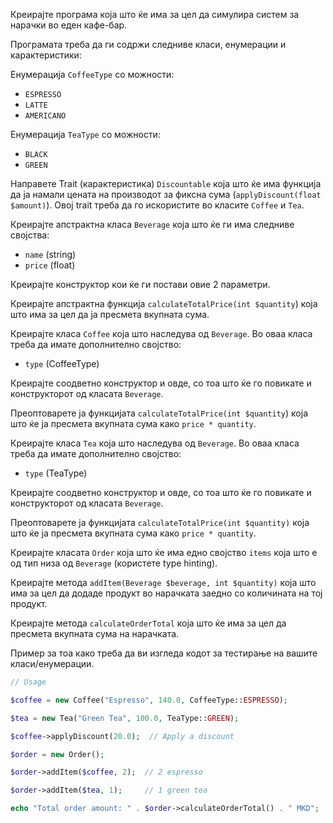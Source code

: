 Креирајте програма која што ќе има за цел да симулира систем за нарачки во еден кафе-бар.

Програмата треба да ги содржи следниве класи, енумерации и карактеристики:

Енумерација `CoffeeType` со можности: 
- `ESPRESSO`
- `LATTE`
- `AMERICANO`

Енумерација `TeaType` со можности: 
- `BLACK`
- `GREEN`

Направете Trait (карактеристика) `Discountable` која што ќе има функција да ја намали цената на производот за фиксна сума (`applyDiscount(float $amount)`). Овој trait треба да го искористите во класите `Coffee` и `Tea`.

Креирајте апстрактна класа `Beverage` која што ќе ги има следниве својства:
- `name` (string)
- `price` (float)

Креирајте конструктор кои ќе ги постави овие 2 параметри.

Креирајте апстрактна функција `calculateTotalPrice(int $quantity`) која што има за цел да ја пресмета вкупната сума.

Креирајте класа `Coffee` која што наследува од `Beverage`. Во оваа класа треба да имате дополнително својство:
- `type` (CoffeeType)

Креирајте соодветно конструктор и овде, со тоа што ќе го повикате и конструкторот од класата `Beverage`.

Преоптоварете ја функцијата `calculateTotalPrice(int $quantity`) која што ќе ја пресмета вкупната сума како `price * quantity`.

Креирајте класа `Tea` која што наследува од `Beverage`. Во оваа класа треба да имате дополнително својство:
- `type` (TeaType)

Креирајте соодветно конструктор и овде, со тоа што ќе го повикате и конструкторот од класата `Beverage`.

Преоптоварете ја функцијата `calculateTotalPrice(int $quantity)` која што ќе ја пресмета вкупната сума како `price * quantity`.

Креирајте класата `Order` која што ќе има едно својство `items` која што е од тип низа од `Beverage` (користете type hinting).

Креирајте метода `addItem(Beverage $beverage, int $quantity)` која што има за цел да додаде продукт во нарачката заедно со количината на тој продукт.

Креирајте метода `calculateOrderTotal` која што ќе има за цел да пресмета вкупната сума на нарачката.

Пример за тоа како треба да ви изгледа кодот за тестирање на вашите класи/енумерации.

```php
// Usage

$coffee = new Coffee("Espresso", 140.0, CoffeeType::ESPRESSO);

$tea = new Tea("Green Tea", 100.0, TeaType::GREEN);

$coffee->applyDiscount(20.0);  // Apply a discount

$order = new Order();

$order->addItem($coffee, 2);  // 2 espresso

$order->addItem($tea, 1);     // 1 green tea

echo "Total order amount: " . $order->calculateOrderTotal() . " MKD";
```
